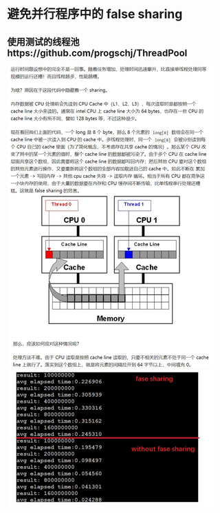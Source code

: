 # 避免并行程序中的 false sharing
## 使用测试的线程池https://github.com/progschj/ThreadPool

![image](https://github.com/wangshankun/rcnn-optimize/blob/master/false_sharing/readme.jpg)
